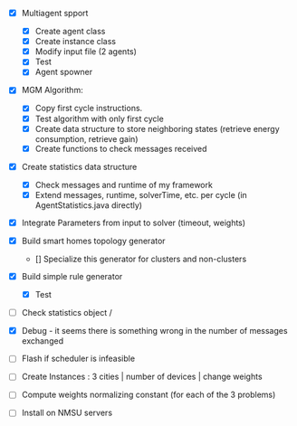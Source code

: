 
- [x] Multiagent spport
    - [x] Create agent class
    - [x] Create instance class
    - [x] Modify input file (2 agents)
    - [x] Test
    - [x] Agent spowner

- [x] MGM Algorithm:
    - [x] Copy first cycle instructions.
    - [x] Test algorithm with only first cycle
    - [x] Create data structure to store neighboring states (retrieve energy consumption, retrieve gain)
    - [x] Create functions to check messages received

- [x] Create statistics data structure
    - [x] Check messages and runtime of my framework
    - [x] Extend messages, runtime, solverTime, etc. per cycle (in AgentStatistics.java directly)

- [x] Integrate Parameters from input to solver (timeout, weights)

- [x] Build smart homes topology generator
    - [] Specialize this generator for clusters and non-clusters
    
- [x] Build simple rule generator 
    - [x] Test
    
- [ ] Check statistics object / 
- [x] Debug - it seems there is something wrong in the number of messages exchanged 
- [ ] Flash if scheduler is infeasible

- [ ] Create Instances : 3 cities | number of devices | change weights
- [ ] Compute weights normalizing constant (for each of the 3 problems)
- [ ] Install on NMSU servers




